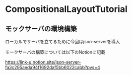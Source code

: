 # CompositionalLayoutTutorial

## モックサーバの環境構築
ローカルでサーバを立てるために今回はjson-serverを導入

モークサーバの構築については以下のNotionに記載

https://link-u.notion.site/json-server-fa3c295aeda94f1692daf5bb6022cabb?pvs=4
